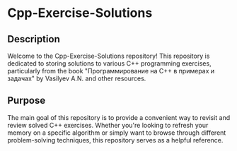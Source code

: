 # Cpp-Exercise-Solutions

## Description

Welcome to the Cpp-Exercise-Solutions repository! This repository is dedicated to storing solutions to various C++ programming exercises, particularly from the book "Программирование на C++ в примерах и задачах" by Vasilyev A.N. and other resources.

## Purpose

The main goal of this repository is to provide a convenient way to revisit and review solved C++ exercises. Whether you're looking to refresh your memory on a specific algorithm or simply want to browse through different problem-solving techniques, this repository serves as a helpful reference.
